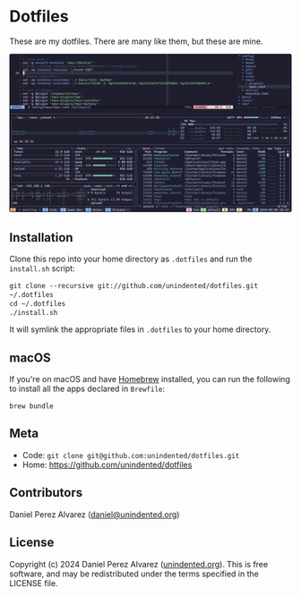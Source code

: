 # Dotfiles

These are my dotfiles. There are many like them, but these are mine.

![Screenshot of terminal](./docs/screenshot.png)

## Installation

Clone this repo into your home directory as `.dotfiles` and run the `install.sh` script:

```
git clone --recursive git://github.com/unindented/dotfiles.git ~/.dotfiles
cd ~/.dotfiles
./install.sh
```

It will symlink the appropriate files in `.dotfiles` to your home directory.

## macOS

If you're on macOS and have [Homebrew](https://brew.sh/) installed, you can run the following to install all the apps declared in `Brewfile`:

```
brew bundle
```

## Meta

- Code: `git clone git@github.com:unindented/dotfiles.git`
- Home: <https://github.com/unindented/dotfiles>

## Contributors

Daniel Perez Alvarez ([daniel@unindented.org](mailto:daniel@unindented.org))

## License

Copyright (c) 2024 Daniel Perez Alvarez ([unindented.org](https://www.unindented.org/)). This is free software, and may be redistributed under the terms specified in the LICENSE file.
